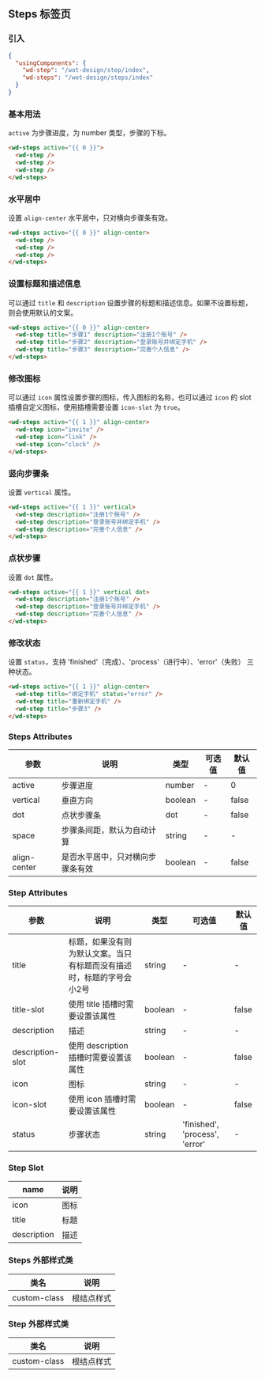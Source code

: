 ## Steps 标签页

### 引入

```json
{
  "usingComponents": {
    "wd-step": "/wot-design/step/index",
    "wd-steps": "/wot-design/steps/index"
  }
}
```

### 基本用法

`active` 为步骤进度，为 number 类型，步骤的下标。

```html
<wd-steps active="{{ 0 }}">
  <wd-step />
  <wd-step />
  <wd-step />
</wd-steps>
```

### 水平居中

设置 `align-center` 水平居中，只对横向步骤条有效。

```html
<wd-steps active="{{ 0 }}" align-center>
  <wd-step />
  <wd-step />
  <wd-step />
</wd-steps>
```

### 设置标题和描述信息

可以通过 `title` 和 `description` 设置步骤的标题和描述信息。如果不设置标题，则会使用默认的文案。

```html
<wd-steps active="{{ 0 }}" align-center>
  <wd-step title="步骤1" description="注册1个账号" />
  <wd-step title="步骤2" description="登录账号并绑定手机" />
  <wd-step title="步骤3" description="完善个人信息" />
</wd-steps>
```

### 修改图标

可以通过 `icon` 属性设置步骤的图标，传入图标的名称，也可以通过 `icon` 的 slot 插槽自定义图标，使用插槽需要设置 `icon-slot` 为 `true`。

```html
<wd-steps active="{{ 1 }}" align-center>
  <wd-step icon="invite" />
  <wd-step icon="link" />
  <wd-step icon="clock" />
</wd-steps>
```

### 竖向步骤条

设置 `vertical` 属性。

```html
<wd-steps active="{{ 1 }}" vertical>
  <wd-step description="注册1个账号" />
  <wd-step description="登录账号并绑定手机" />
  <wd-step description="完善个人信息" />
</wd-steps>
```

### 点状步骤

设置 `dot` 属性。

```html
<wd-steps active="{{ 1 }}" vertical dot>
  <wd-step description="注册1个账号" />
  <wd-step description="登录账号并绑定手机" />
  <wd-step description="完善个人信息" />
</wd-steps>
```

### 修改状态

设置 `status`，支持 'finished'（完成）、'process'（进行中）、'error'（失败） 三种状态。

```html
<wd-steps active="{{ 1 }}" align-center>
  <wd-step title="绑定手机" status="error" />
  <wd-step title="重新绑定手机" />
  <wd-step title="步骤3" />
</wd-steps>
```

### Steps Attributes

| 参数      | 说明                                 | 类型      | 可选值       | 默认值   |
|---------- |------------------------------------ |---------- |------------- |-------- |
| active | 步骤进度 | number | - | 0 |
| vertical | 垂直方向 | boolean | - | false |
| dot | 点状步骤条 | dot | - | false |
| space | 步骤条间距，默认为自动计算 | string | - | - |
| align-center | 是否水平居中，只对横向步骤条有效 | boolean | - | false |

### Step Attributes

| 参数      | 说明                                 | 类型      | 可选值       | 默认值   |
|---------- |------------------------------------ |---------- |------------- |-------- |
| title | 标题，如果没有则为默认文案。当只有标题而没有描述时，标题的字号会小2号 | string | - | - |
| title-slot | 使用 title 插槽时需要设置该属性 | boolean | - | false |
| description | 描述 | string | - | - |
| description-slot | 使用 description 插槽时需要设置该属性 | boolean | - | false |
| icon | 图标 | string | - | - |
| icon-slot | 使用 icon 插槽时需要设置该属性 | boolean | - | false |
| status | 步骤状态 | string | 'finished', 'process', 'error' | - |

### Step Slot

| name      | 说明       |
|------------- |----------- |
| icon | 图标 |
| title | 标题 |
| description | 描述 |

### Steps 外部样式类

| 类名     | 说明                |
|---------|---------------------|
| custom-class | 根结点样式 |

### Step 外部样式类

| 类名     | 说明                |
|---------|---------------------|
| custom-class | 根结点样式 |
